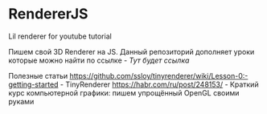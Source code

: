 # RendererJS
Lil renderer for youtube tutorial

Пишем свой 3D Renderer на JS.
Данный репозиторий дополняет уроки которые можно найти по ссылке - *Тут будет ссылка*

Полезные статьи
https://github.com/ssloy/tinyrenderer/wiki/Lesson-0:-getting-started - TinyRenderer
https://habr.com/ru/post/248153/ - Краткий курс компьютерной графики: пишем упрощённый OpenGL своими руками
